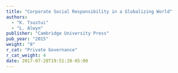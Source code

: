 ```yaml
---
title: "Corporate Social Responsibility in a Globalizing World"
authors:
  - "K. Tsustui"
  - "L. Alwyn"
publisher: "Cambridge University Press"
pub_year: "2015"
weight: "8"
r_cat: "Private Governance"
r_cat_weight: 4
date: 2017-07-28T19:51:28-05:00
---
```

